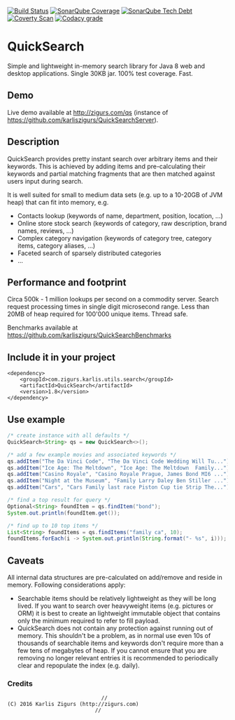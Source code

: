 [![Build Status](https://travis-ci.org/karliszigurs/QuickSearch.svg?branch=master)](https://travis-ci.org/karliszigurs/QuickSearch) [![SonarQube Coverage](https://img.shields.io/sonar/http/sonarqube.com/com.zigurs.karlis.utils.search:quicksearch/coverage.svg)](https://sonarqube.com/dashboard/index?id=com.zigurs.karlis.utils.search%3Aquicksearch) [![SonarQube Tech Debt](https://img.shields.io/sonar/http/sonarqube.com/com.zigurs.karlis.utils.search:quicksearch/tech_debt.svg)](https://sonarqube.com/dashboard/index?id=com.zigurs.karlis.utils.search%3Aquicksearch) [![Coverty Scan](https://scan.coverity.com/projects/10587/badge.svg)](https://scan.coverity.com/projects/karliszigurs-quicksearch) [![Codacy grade](https://img.shields.io/codacy/grade/c0340f5e099740d4b27c830c282d073e.svg)](https://www.codacy.com/app/homolupus/QuickSearch/dashboard)
# QuickSearch

Simple and lightweight in-memory search library for Java 8 web and desktop applications. Single 30KB jar. 100% test coverage. Fast.

## Demo

Live demo available at http://zigurs.com/qs (instance of https://github.com/karliszigurs/QuickSearchServer).

## Description

QuickSearch provides pretty instant search over arbitrary items and their keywords.
This is achieved by adding items and pre-calculating their keywords and partial matching
fragments that are then matched against users input during search.

It is well suited for small to medium data sets (e.g. up to a 10-20GB of JVM heap) that can fit into memory, e.g.

  * Contacts lookup (keywords of name, department, position, location, ...)
  * Online store stock search (keywords of category, raw description, brand names, reviews, ...)
  * Complex category navigation (keywords of category tree, category items, category aliases, ...)
  * Faceted search of sparsely distributed categories
  * ...

## Performance and footprint

Circa 500k - 1 million lookups per second on a commodity server. Search request processing times
in single digit microsecond range. Less than 20MB of heap required for 100'000 unique items. Thread safe.

Benchmarks available at https://github.com/karliszigurs/QuickSearchBenchmarks

## Include it in your project

```Maven
<dependency>
    <groupId>com.zigurs.karlis.utils.search</groupId>
    <artifactId>QuickSearch</artifactId>
    <version>1.8</version>
</dependency>
```

## Use example

```Java
/* create instance with all defaults */
QuickSearch<String> qs = new QuickSearch<>();

/* add a few example movies and associated keywords */
qs.addItem("The Da Vinci Code", "The Da Vinci Code Wedding Will Tu...");
qs.addItem("Ice Age: The Meltdown", "Ice Age: The Meltdown  Family...");
qs.addItem("Casino Royale", "Casino Royale Prague, James Bond MI6 ...");
qs.addItem("Night at the Museum", "Family Larry Daley Ben Stiller ...");
qs.addItem("Cars", "Cars Family last race Piston Cup tie Strip The...");

/* find a top result for query */
Optional<String> foundItem = qs.findItem("bond");
System.out.println(foundItem.get());

/* find up to 10 top items */
List<String> foundItems = qs.findItems("family ca", 10);
foundItems.forEach(i -> System.out.println(String.format("- %s", i)));
```

## Caveats

All internal data structures are pre-calculated on add/remove and reside in memory. Following considerations apply:

  * Searchable items should be relatively lightweight as they will be long lived.
    If you want to search over heavyweight items (e.g. pictures or ORM) it is best
    to create an lightweight immutable object that contains only the minimum required to refer to fill payload.
  * QuickSearch does not contain any protection against running out of memory. This shouldn't be a problem,
    as in normal use even 10s of thousands of searchable items and keywords don't require more than a few
    tens of megabytes of heap. If you cannot ensure that you are removing no longer relevant entries it is
    recommended to periodically clear and repopulate the index (e.g. daily).

### Credits

```
                              //
(C) 2016 Karlis Zigurs (http://zigurs.com)
                            //
```
